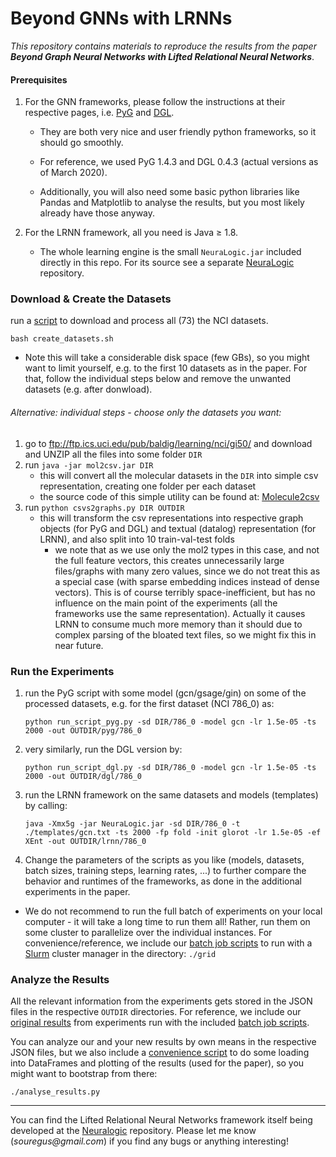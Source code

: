 # Beyond GNNs with LRNNs

_This repository contains materials to reproduce the results from the paper **Beyond Graph Neural Networks with Lifted Relational Neural Networks**_.

#### Prerequisites

1. For the GNN frameworks, please follow the instructions at their respective pages, i.e. [PyG](https://pytorch-geometric.readthedocs.io/en/latest/notes/installation.html) and [DGL](https://www.dgl.ai/pages/start.html). 
   - They are both very nice and user friendly python frameworks, so it should go smoothly. 
   - For reference, we used PyG 1.4.3 and DGL 0.4.3 (actual versions as of March 2020).

   - Additionally, you will also need some basic python libraries like Pandas and Matplotlib to analyse the results, but you most likely already have those anyway.

1. For the LRNN framework, all you need is Java ≥ 1.8. 
    - The whole learning engine is the small `NeuraLogic.jar` included directly in this repo. For its source see a separate [NeuraLogic](https://github.com/GustikS/NeuraLogic) repository.

### Download & Create the Datasets

run a [script](https://github.com/GustikS/GNNwLRNNs/blob/master/data/create_datasets.sh) to download and process all (73) the NCI datasets. 

`bash create_datasets.sh`

* Note this will take a considerable disk space (few GBs), so you might want to limit yourself, e.g. to the first 10 datasets as in the paper. For that, follow the individual steps below and remove the unwanted datasets (e.g. after donwload).


###### Alternative: individual steps - choose only the datasets you want:

1. go to ftp://ftp.ics.uci.edu/pub/baldig/learning/nci/gi50/ and download and UNZIP all the files into some folder `DIR`
1. run `java -jar mol2csv.jar DIR`
	- this will convert all the molecular datasets in the `DIR` into simple csv representation, creating one folder per each dataset
	- the source code of this simple utility can be found at: [Molecule2csv](https://github.com/GustikS/NeuraLogic/blob/master/Resources/src/main/java/cz/cvut/fel/ida/utils/molecules/preprocessing/Molecule2csv.java)
1. run `python csvs2graphs.py DIR OUTDIR`
	- this will transform the csv representations into respective graph objects (for PyG and DGL) and textual (datalog) representation (for LRNN), and also split into 10 train-val-test folds
		- we note that as we use only the mol2 types in this case, and not the full feature vectors, this creates unnecessarily large files/graphs with many zero values, since we do not treat this as a special case (with sparse embedding indices instead of dense vectors). This is of course terribly space-inefficient, but has no influence on the main point of the experiments (all the frameworks use the same representation). Actually it causes LRNN to consume much more memory than it should due to complex parsing of the bloated text files, so we might fix this in near future.

### Run the Experiments

1. run the PyG script with some model (gcn/gsage/gin) on some of the processed datasets, e.g. for the first dataset (NCI 786_0) as:

	`python run_script_pyg.py -sd DIR/786_0 -model gcn -lr 1.5e-05 -ts 2000 -out OUTDIR/pyg/786_0`
1. very similarly, run the DGL version by:

	`python run_script_dgl.py -sd DIR/786_0 -model gcn -lr 1.5e-05 -ts 2000 -out OUTDIR/dgl/786_0`
	
1. run the LRNN framework on the same datasets and models (templates) by calling:

	`java -Xmx5g -jar NeuraLogic.jar -sd DIR/786_0 -t ./templates/gcn.txt -ts 2000 -fp fold -init glorot -lr 1.5e-05 -ef XEnt -out OUTDIR/lrnn/786_0`

1. Change the parameters of the scripts as you like (models, datasets, batch sizes, training steps, learning rates, ...) to further compare the behavior and runtimes of the frameworks, as done in the additional experiments in the paper.

  * We do not recommend to run the full batch of experiments on your local computer - it will take a long time to run them all! Rather, run them on some cluster to parallelize over the individual instances. For convenience/reference, we include our [batch job scripts](./grid) to run with a [Slurm](https://slurm.schedmd.com/quickstart.html) cluster manager in the directory: `./grid`

### Analyze the Results

All the relevant information from the experiments gets stored in the JSON files in the respective `OUTDIR` directories. For reference, we include our [original results](./results) from experiments run with the included [batch job scripts](./grid).

You can analyze our and your new results by own means in the respective JSON files, but we also include a [convenience script](./analyse_results.py) to do some loading into DataFrames and plotting of the results (used for the paper), so you might want to bootstrap from there:

`./analyse_results.py`

----

You can find the Lifted Relational Neural Networks framework itself being developed at the [Neuralogic](https://github.com/GustikS/NeuraLogic) repository.
Please let me know (_souregus@gmail.com_) if you find any bugs or anything interesting!